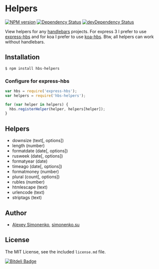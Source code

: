 # Helpers

[![NPM version](https://badge.fury.io/js/hbs-helpers.png)](http://badge.fury.io/js/hbs-helpers) [![Dependency Status](https://david-dm.org/meritt/hbs-helpers.png)](https://david-dm.org/meritt/hbs-helpers) [![devDependency Status](https://david-dm.org/meritt/hbs-helpers/dev-status.png)](https://david-dm.org/meritt/hbs-helpers#info=devDependencies)

View helpers for any [handlebars](http://handlebarsjs.com) projects. For express 3 I prefer to use [express-hbs](https://github.com/barc/express-hbs) and for koa I prefer to use [koa-hbs](https://github.com/jwilm/koa-hbs). Btw, all helpers can work without handlebars.

## Installation

```bash
$ npm install hbs-helpers
```

### Configure for express-hbs

```js
var hbs = require('express-hbs');
var helpers = require('hbs-helpers');

for (var helper in helpers) {
  hbs.registerHelper(helper, helpers[helper]);
}
```

## Helpers

* downsize (text[, options])
* length (number)
* formatdate (date[, options])
* rusweek (date[, options])
* formatyear (date)
* timeago (date[, options])
* formatmoney (number)
* plural (count[, options])
* rubles (number)
* htmlescape (text)
* urlencode (text)
* striptags (text)

## Author

* [Alexey Simonenko](mailto:alexey@simonenko.su), [simonenko.su](http://simonenko.su)

## License

The MIT License, see the included `license.md` file.

[![Bitdeli Badge](https://d2weczhvl823v0.cloudfront.net/meritt/hbs-helpers/trend.png)](https://bitdeli.com/free "Bitdeli Badge")